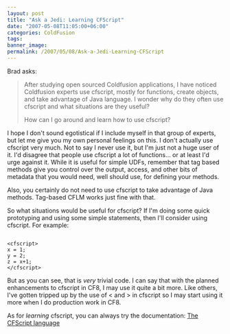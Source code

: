 ```yaml
---
layout: post
title: "Ask a Jedi: Learning CFScript"
date: "2007-05-08T11:05:00+06:00"
categories: ColdFusion 
tags: 
banner_image: 
permalink: /2007/05/08/Ask-a-Jedi-Learning-CFScript
---
```


Brad asks:

<blockquote>
After studying open sourced Coldfusion applications, I have noticed Coldfusion experts use cfscript, mostly for functions, create objects, and take advantage of Java language. I wonder why do they often use cfscript and what situations are they useful?

How can I go around and learn how to use cfscript?
</blockquote>
<!--more-->
I hope I don't sound egotistical if I include myself in that group of experts, but let me give you my own personal feelings on this. I don't actually use cfscript very much. Not to say I never use it, but I'm just not a huge user of it. I'd disagree that people use cfscript a lot of functions... or at least I'd urge against it. While it is useful for simple UDFs, remember that tag based methods give you control over the output, access, and other bits of metadata that you would need, well should use, for defining your methods. 

Also, you certainly do not need to use cfscript to take advantage of Java methods. Tag-based CFLM works just fine with that. 

So what situations would be useful for cfscript? If I'm doing some quick prototyping and using some simple statements, then I'll consider using cfscript. For example:

<code>
&lt;cfscript&gt;
x = 1;
y = 2;
z = x+1;
&lt;/cfscript&gt;
</code>

But as you can see, that is <i>very</i> trivial code. I can say that with the planned enhancements to cfscript in CF8, I may use it quite a bit more. Like others, I've gotten tripped up by the use of &lt; and &gt; in cfscript so I may start using it more when I do production work in CF8. 

As for <i>learning</i> cfscript, you can always try the documentation: <a href="http://livedocs.adobe.com/coldfusion/7/htmldocs/00000970.htm">The CFScript language</a>